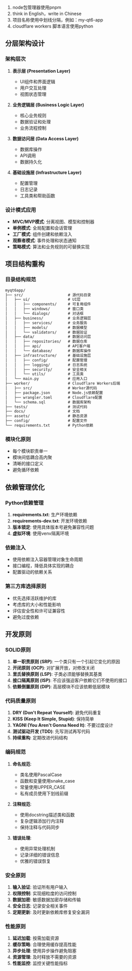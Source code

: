 1. node包管理器使用pnpm
2. think in English，write in Chinese
3. 项目名称使用中划线分隔，例如：my-qt6-app
4. cloudflare workers 脚本语言使用python

## 分层架构设计

### 架构层次

1. **表示层 (Presentation Layer)**
   - UI组件和界面逻辑
   - 用户交互处理
   - 视图状态管理

2. **业务逻辑层 (Business Logic Layer)**
   - 核心业务规则
   - 数据验证和处理
   - 业务流程控制

3. **数据访问层 (Data Access Layer)**
   - 数据库操作
   - API调用
   - 数据持久化

4. **基础设施层 (Infrastructure Layer)**
   - 配置管理
   - 日志记录
   - 工具类和帮助函数

### 设计模式应用

- **MVC/MVP模式**: 分离视图、模型和控制器
- **单例模式**: 全局配置和会话管理
- **工厂模式**: 组件创建和依赖注入
- **观察者模式**: 事件处理和状态通知
- **策略模式**: 算法和业务规则的可替换实现

## 项目结构重构

### 目录结构规范

```txt
myqt6app/
├── src/                    # 源代码目录
│   ├── ui/                 # UI层
│   │   ├── components/     # 可复用组件
│   │   ├── windows/        # 窗口类
│   │   └── dialogs/        # 对话框
│   ├── business/           # 业务逻辑层
│   │   ├── services/       # 业务服务
│   │   ├── models/         # 数据模型
│   │   └── validators/     # 数据验证
│   ├── data/               # 数据访问层
│   │   ├── repositories/   # 数据仓库
│   │   ├── api/            # API客户端
│   │   └── database/       # 数据库操作
│   ├── infrastructure/     # 基础设施层
│   │   ├── config/         # 配置管理
│   │   ├── logging/        # 日志系统
│   │   ├── security/       # 安全相关
│   │   └── utils/          # 工具类
│   └── main.py             # 应用入口
├── worker/                 # Cloudflare Workers后端
│   ├── src/                # Worker源代码
│   ├── package.json        # Node.js依赖配置
│   ├── wrangler.toml       # Cloudflare配置
│   └── schema.sql          # 数据库架构
├── tests/                  # 测试代码
├── docs/                   # 文档
├── assets/                 # 静态资源
├── config/                 # 配置文件
└── requirements.txt        # Python依赖
```

### 模块化原则

- 每个模块职责单一
- 模块间低耦合高内聚
- 清晰的接口定义
- 避免循环依赖

## 依赖管理优化

### Python依赖管理

1. **requirements.txt**: 生产环境依赖
2. **requirements-dev.txt**: 开发环境依赖
3. **版本锁定**: 使用具体版本号避免兼容性问题
4. **虚拟环境**: 使用venv隔离环境

### 依赖注入

- 使用依赖注入容器管理对象生命周期
- 接口编程，降低具体实现的耦合
- 配置驱动的依赖关系

### 第三方库选择原则

- 优先选择活跃维护的库
- 考虑库的大小和性能影响
- 评估安全性和许可证兼容性
- 避免过度依赖

## 开发原则

### SOLID原则

1. **单一职责原则 (SRP)**: 一个类只有一个引起它变化的原因
2. **开闭原则 (OCP)**: 对扩展开放，对修改关闭
3. **里氏替换原则 (LSP)**: 子类必须能够替换其基类
4. **接口隔离原则 (ISP)**: 不应该强迫客户依赖它们不使用的接口
5. **依赖倒置原则 (DIP)**: 高层模块不应该依赖低层模块

### 代码质量原则

1. **DRY (Don't Repeat Yourself)**: 避免代码重复
2. **KISS (Keep It Simple, Stupid)**: 保持简单
3. **YAGNI (You Aren't Gonna Need It)**: 不要过度设计
4. **测试驱动开发 (TDD)**: 先写测试再写代码
5. **持续重构**: 定期改进代码结构

### 编码规范

1. **命名规范**:
   - 类名使用PascalCase
   - 函数和变量使用snake_case
   - 常量使用UPPER_CASE
   - 私有成员使用下划线前缀

2. **注释规范**:
   - 使用docstring描述类和函数
   - 复杂逻辑添加行内注释
   - 保持注释与代码同步

3. **错误处理**:
   - 使用异常处理机制
   - 记录详细的错误信息
   - 优雅的错误恢复

### 安全原则

1. **输入验证**: 验证所有用户输入
2. **权限控制**: 实现细粒度的访问控制
3. **数据加密**: 敏感数据加密存储和传输
4. **安全日志**: 记录安全相关事件
5. **定期更新**: 及时更新依赖库修复安全漏洞

### 性能原则

1. **延迟加载**: 按需加载资源
2. **缓存策略**: 合理使用缓存提高性能
3. **异步处理**: 使用异步操作避免阻塞
4. **资源管理**: 及时释放不需要的资源
5. **性能监控**: 监控关键性能指标
